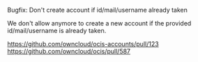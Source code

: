 Bugfix: Don't create account if id/mail/username already taken

We don't allow anymore to create a new account if the provided id/mail/username is already taken.

https://github.com/owncloud/ocis-accounts/pull/123
https://github.com/owncloud/ocis/pull/587

